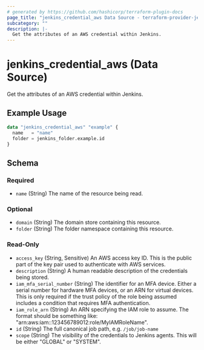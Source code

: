 ```yaml
---
# generated by https://github.com/hashicorp/terraform-plugin-docs
page_title: "jenkins_credential_aws Data Source - terraform-provider-jenkins"
subcategory: ""
description: |-
  Get the attributes of an AWS credential within Jenkins.
---
```


# jenkins_credential_aws (Data Source)

Get the attributes of an AWS credential within Jenkins.

## Example Usage

```terraform
data "jenkins_credential_aws" "example" {
  name   = "name"
  folder = jenkins_folder.example.id
}
```

<!-- schema generated by tfplugindocs -->
## Schema

### Required

- `name` (String) The name of the resource being read.

### Optional

- `domain` (String) The domain store containing this resource.
- `folder` (String) The folder namespace containing this resource.

### Read-Only

- `access_key` (String, Sensitive) An AWS access key ID. This is the public part of the key pair used to authenticate with AWS services.
- `description` (String) A human readable description of the credentials being stored.
- `iam_mfa_serial_number` (String) The identifier for an MFA device. Either a serial number for hardware MFA devices, or an ARN for virtual devices.
 This is only required if the trust policy of the role being assumed includes a condition that requires MFA authentication.
- `iam_role_arn` (String) An ARN specifying the IAM role to assume. The format should be something like: "arn:aws:iam::123456789012:role/MyIAMRoleName".
- `id` (String) The full canonical job path, e.g. `/job/job-name`
- `scope` (String) The visibility of the credentials to Jenkins agents. This will be either "GLOBAL" or "SYSTEM".
